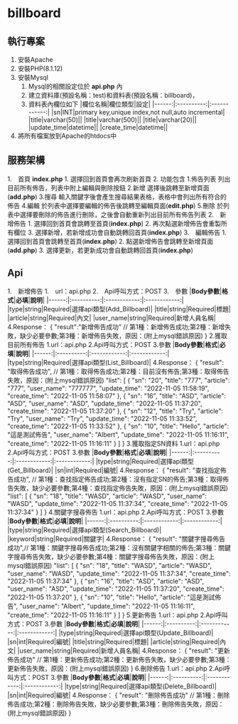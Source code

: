 # billboard

## 執行專案
1. 安裝Apache
2. 安裝PHP(8.1.12)
3. 安裝Mysql
	1. Mysql的相關設定位於 __api.php__ 內
	2. 建立資料庫(預設名稱：test)和資料表(預設名稱：billboard)，
	3. 資料表內欄位如下
|欄位名稱|欄位類型|設定|
|------:|:----------:|:------------:|
|sn|INT|primary key,unique index,not null,auto incremental|
|title|varchar(50)||
|title|varchar(500)||
|title|varchar(20)||
|update_time|datetime||
|create_time|datetime||
4. 將所有檔案放到Apache的htdocs中

## 服務架構
1.　首頁 __index.php__
	1. 選擇回到首頁會再次刷新首頁
	2. 功能包含
		1.佈告列表
			列出目前所有佈告，列表中附上編輯與刪除按鈕
		2.新增
			選擇後跳轉至新增頁面(__add.php__)
		3.搜尋
			輸入關鍵字後會產生搜尋結果表格，表格中會列出所有符合的佈告
		4.編輯
			於列表中選擇要編輯的佈告後跳轉至編輯頁面(__edit.php__)
		5.刪除
			於列表中選擇要刪除的佈告進行刪除，之後會自動重新列出目前所有佈告列表
2.　新增佈告
	1. 選擇回到首頁會跳轉至首頁(__index.php__)
	2. 再次點選新增佈告會重製所有欄位
	3. 選擇新增，若新增成功會自動跳轉回首頁(__index.php__)
3.　編輯佈告
	1. 選擇回到首頁會跳轉至首頁(__index.php__)
	2. 點選新增佈告會跳轉至新增頁面(__add.php__)
	3. 選擇更新，若更新成功會自動跳轉回首頁(__index.php__)

## Api
1.　新增佈告
	1.　url：api.php
	2.　Api呼叫方式：POST
	3.　參數 
|__Body參數__|__格式__|__必填__|__說明__|
|------:|:----------:|:------------:|:------------:|
|type|string|Required|選擇api類型(Add_Billboard)|
|title|string|Required|標題|
|article|string|Required|內文|
|user_name|string|Required|新增人員名稱|
	4.Response：
		{
			"result":"新增佈告成功" // 第1種：新增佈告成功;第2種：新增失敗，缺少必要參數;第3種：新增佈告失敗，原因：(附上mysql錯誤原因)
		}
2.獲取目前所有佈告
	1.url：api.php
	2.Api呼叫方式：POST
	3.參數 
		|__Body參數__|__格式__|__必填__|__說明__|
		|------:|:----------:|:------------:|:------------:|
		|type|string|Required|選擇api類型(List_Billboard)|
	4.Response：
		{
			"result": "取得佈告成功", // 第1種：取得佈告成功;第2種：目前沒有佈告;第3種：取得佈告失敗，原因：(附上mysql錯誤原因)
			"list": [
			{
				"sn": "20",
				"title": "777",
				"article": "777",
				"user_name": "777777",
				"update_time": "2022-11-05 11:58:19",
				"create_time": "2022-11-05 11:58:07"
			},
			{
				"sn": "16",
				"title": "ASD",
				"article": "ASD",
				"user_name": "ASD",
				"update_time": "2022-11-05 11:37:20",
				"create_time": "2022-11-05 11:37:20"
			},
			{
				"sn": "12",
				"title": "Try",
				"article": "Try",
				"user_name": "Try",
				"update_time": "2022-11-05 11:33:52",
				"create_time": "2022-11-05 11:33:52"
			},
			{
				"sn": "10",
				"title": "Hello",
				"article": "這是測試佈告",
				"user_name": "Albert",
				"update_time": "2022-11-05 11:16:11",
				"create_time": "2022-11-05 11:16:11"
			}
			]
		}
3.獲取指定SN資料
	1.url：api.php
	2.Api呼叫方式：POST
	3.參數 
		|__Body參數__|__格式__|__必填__|__說明__|
		|------:|:----------:|:------------:|:------------:|
		|type|string|Required|選擇api類型(Get_Billboard)|
		|sn|int|Required|編號|
	4.Response：
		{
			"result": "查找指定佈告成功", // 第1種：查找指定佈告成功;第2種：沒有指定SN的佈告;第3種：取得佈告失敗，缺少必要參數;第4種：查找指定佈告失敗，原因：(附上mysql錯誤原因)
			"list": [
			{
				"sn": "18",
				"title": "WASD",
				"article": "WASD",
				"user_name": "WASD",
				"update_time": "2022-11-05 11:37:34",
				"create_time": "2022-11-05 11:37:34"
			}
		]
		}
4.關鍵字搜尋佈告
	1.url：api.php
	2.Api呼叫方式：POST
	3.參數 
		|__Body參數__|__格式__|__必填__|__說明__|
		|------:|:----------:|:------------:|:------------:|
		|type|string|Required|選擇api類型(Search_Billboard)|
		|keyword|string|Required|關鍵字|
	4.Response：
		{
			"result": "關鍵字搜尋佈告成功",// 第1種：關鍵字搜尋佈告成功;第2種：沒有關鍵字相關的佈告;第3種：關鍵字搜尋佈告失敗，缺少必要參數;第4種：關鍵字搜尋佈告失敗，原因：(附上mysql錯誤原因)
			"list": [
			{
				"sn": "18",
				"title": "WASD",
				"article": "WASD",
				"user_name": "WASD",
				"update_time": "2022-11-05 11:37:34",
				"create_time": "2022-11-05 11:37:34"
			},
			{
				"sn": "16",
				"title": "ASD",
				"article": "ASD",
				"user_name": "ASD",
				"update_time": "2022-11-05 11:37:20",
				"create_time": "2022-11-05 11:37:20"
			},
			{
				"sn": "10",
				"title": "Hello",
				"article": "這是測試佈告",
				"user_name": "Albert",
				"update_time": "2022-11-05 11:16:11",
				"create_time": "2022-11-05 11:16:11"
			}
		]
		}
5.更新佈告
	1.url：api.php
	2.Api呼叫方式：POST
	3.參數 
		|__Body參數__|__格式__|__必填__|__說明__|
		|------:|:----------:|:------------:|:------------:|
		|type|string|Required|選擇api類型(Update_Billboard)|
		|sn|int|Required|編號|
		|title|string|Required|標題|
		|article|string|Required|內文|
		|user_name|string|Required|新增人員名稱|
	4.Response：
		{
			"result": "更新佈告成功" // 第1種：更新佈告成功;第2種：更新佈告失敗，缺少必要參數;第3種：更新佈告失敗，原因：(附上mysql錯誤原因)
		}
6.刪除佈告
	1.url：api.php
	2.Api呼叫方式：POST
	3.參數 
		|__Body參數__|__格式__|__必填__|__說明__|
		|------:|:----------:|:------------:|:------------:|
		|type|string|Required|選擇api類型(Delete_Billboard)|
		|sn|int|Required|編號|
	4.Response：
		{
			"result": "刪除佈告成功" // 第1種：刪除佈告成功;第2種：刪除佈告失敗，缺少必要參數;第3種：刪除佈告失敗，原因：(附上mysql錯誤原因)
		}